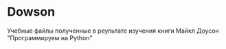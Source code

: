 # Dowson
Учебные файлы полученные в реультате изучения книги Майкл Доусон "Программируем на Python"
